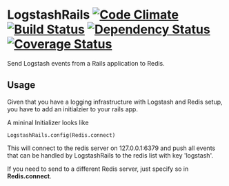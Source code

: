 # LogstashRails [![Code Climate](https://codeclimate.com/github/cmertz/logstash-rails.png)](https://codeclimate.com/github/cmertz/logstash-rails) [![Build Status](https://secure.travis-ci.org/cmertz/logstash-rails.png)](http://travis-ci.org/cmertz/logstash-rails) [![Dependency Status](https://gemnasium.com/cmertz/logstash-rails.png)](https://gemnasium.com/cmertz/logstash-rails) [![Coverage Status](https://coveralls.io/repos/cmertz/logstash-rails/badge.png)](https://coveralls.io/r/cmertz/logstash-rails)

Send Logstash events from a Rails application to Redis.


## Usage

Given that you have a logging infrastructure with Logstash and Redis setup, you
have to add an initialzier to your rails app.

A mininal Initializer looks like

    LogstashRails.config(Redis.connect)

This will connect to the redis server on 127.0.0.1:6379 and push all events
that can be handled by LogstashRails to the redis list with key 'logstash'.

If you need to send to a different Redis server, just specify so in
**Redis.connect**.
